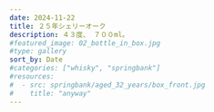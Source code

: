 ```yaml
---
date: 2024-11-22
title: ２５年シェリーオーク
description: ４３度、 ７００ml。
#featured_image: 02_bottle_in_box.jpg
#type: gallery
sort_by: Date
#categories: ["whisky", "springbank"]
#resources:
#  - src: springbank/aged_32_years/box_front.jpg
#    title: "anyway"
---
```

